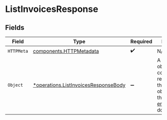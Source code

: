 # ListInvoicesResponse


## Fields

| Field                                                                                                                                      | Type                                                                                                                                       | Required                                                                                                                                   | Description                                                                                                                                |
| ------------------------------------------------------------------------------------------------------------------------------------------ | ------------------------------------------------------------------------------------------------------------------------------------------ | ------------------------------------------------------------------------------------------------------------------------------------------ | ------------------------------------------------------------------------------------------------------------------------------------------ |
| `HTTPMeta`                                                                                                                                 | [components.HTTPMetadata](../../models/components/httpmetadata.md)                                                                         | :heavy_check_mark:                                                                                                                         | N/A                                                                                                                                        |
| `Object`                                                                                                                                   | [*operations.ListInvoicesResponseBody](../../models/operations/listinvoicesresponsebody.md)                                                | :heavy_minus_sign:                                                                                                                         | A list of invoice objects. For a complete reference of the invoice<br/>object, refer to the [Get invoice endpoint](get-invoice) documentation. |